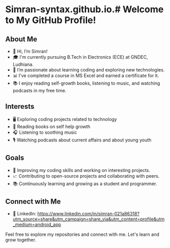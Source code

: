 # Simran-syntax.github.io.# Welcome to My GitHub Profile!

## About Me
- 👋 Hi, I’m Simran!
- 🎓 I'm currently pursuing B.Tech in Electronics (ECE) at GNDEC, Ludhiana.
- 🌱 I’m passionate about learning coding and exploring new technologies.
- 📊 I've completed a course in MS Excel and earned a certificate for it.
- 📚 I enjoy reading self-growth books, listening to music, and watching podcasts in my free time.

## Interests
- 🖥️ Exploring coding projects related to technology 
- 📖 Reading books on self help growth
- 🎧 Listening to soothing music 
- 🎙️ Watching podcasts about current affairs and about young youth

## Goals
- 🌟 Improving my coding skills and working on interesting projects.
- 📈 Contributing to open-source projects and collaborating with peers.
- 📚 Continuously learning and growing as a student and programmer.

## Connect with Me

- 🔗 LinkedIn: https://www.linkedin.com/in/simran-021a86318?utm_source=share&utm_campaign=share_via&utm_content=profile&utm_medium=android_app


Feel free to explore my repositories and connect with me. Let's learn and grow together.
